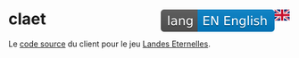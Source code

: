 # claet [<img src="https://github.com/vancolbert/trucsle/raw/main/flag-gb.svg" height="20" align="right"><img src="https://github.com/vancolbert/trucsle/raw/main/lang-en.svg" align="right">](README.md)

Le [code source](http://jeu.landes-eternelles.com/~ale/downloads.html) du client pour le jeu [Landes Eternelles](http://www.landes-eternelles.com/).
